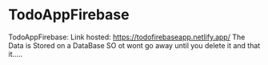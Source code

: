 # TodoAppFirebase
TodoAppFirebase: Link hosted: https://todofirebaseapp.netlify.app/
The Data is Stored on a DataBase SO ot wont go away until you delete it and that it.....
